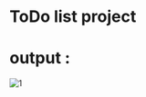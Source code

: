 # ToDo list project
# output :
![1](https://github.com/GauravJoshiJi/ToDoList-Without-Api/assets/125949334/a4dce27c-248c-4bf8-8593-fdf11f5e5dcb)
